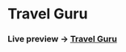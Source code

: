 
# Travel Guru 


### Live preview -> <a href="https://travel-guru-09.web.app/">Travel Guru</a>




